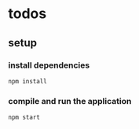 # todos

## setup

### install dependencies

```
npm install
```

### compile and run the application

```
npm start
```
